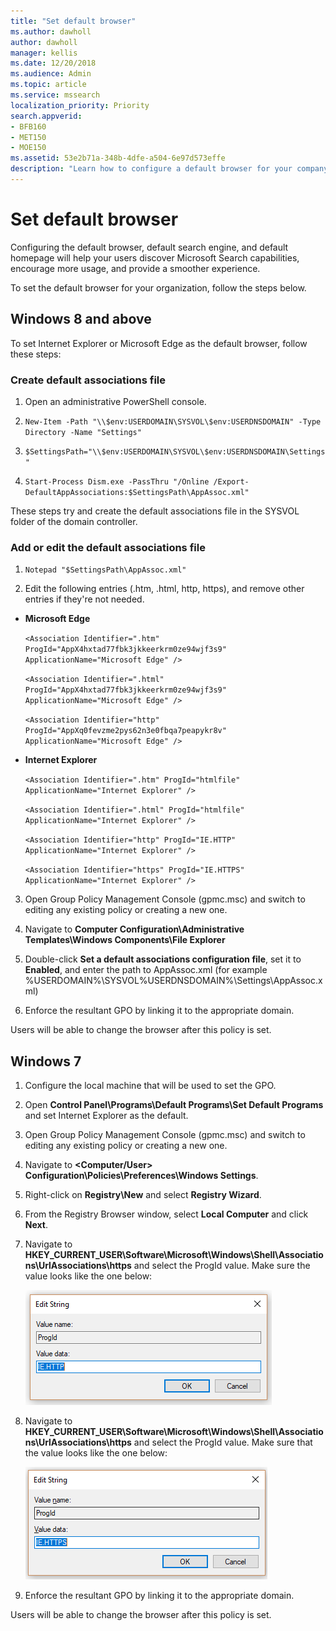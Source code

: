 ```yaml
---
title: "Set default browser"
ms.author: dawholl
author: dawholl
manager: kellis
ms.date: 12/20/2018
ms.audience: Admin
ms.topic: article
ms.service: mssearch
localization_priority: Priority
search.appverid:
- BFB160
- MET150
- MOE150
ms.assetid: 53e2b71a-348b-4dfe-a504-6e97d573effe
description: "Learn how to configure a default browser for your company with Microsoft Search."
---
```


# Set default browser

Configuring the default browser, default search engine, and default homepage will help your users discover Microsoft Search capabilities, encourage more usage, and provide a smoother experience.
  
To set the default browser for your organization, follow the steps below.
  
## Windows 8 and above

To set Internet Explorer or Microsoft Edge as the default browser, follow these steps:
  
### Create default associations file

1. Open an administrative PowerShell console.
    
2.  `New-Item -Path "\\$env:USERDOMAIN\SYSVOL\$env:USERDNSDOMAIN" -Type Directory -Name "Settings"`
    
3.  `$SettingsPath="\\$env:USERDOMAIN\SYSVOL\$env:USERDNSDOMAIN\Settings"`
    
4.  `Start-Process Dism.exe -PassThru "/Online /Export-DefaultAppAssociations:$SettingsPath\AppAssoc.xml"`
    
These steps try and create the default associations file in the SYSVOL folder of the domain controller.
  
### Add or edit the default associations file

1. `Notepad "$SettingsPath\AppAssoc.xml"`
    
2. Edit the following entries (.htm, .html, http, https), and remove other entries if they're not needed.
    
  - **Microsoft Edge**
    
     `<Association Identifier=".htm" ProgId="AppX4hxtad77fbk3jkkeerkrm0ze94wjf3s9" ApplicationName="Microsoft Edge" />`
  
     `<Association Identifier=".html" ProgId="AppX4hxtad77fbk3jkkeerkrm0ze94wjf3s9" ApplicationName="Microsoft Edge" />`
  
     `<Association Identifier="http" ProgId="AppXq0fevzme2pys62n3e0fbqa7peapykr8v" ApplicationName="Microsoft Edge" />`
    
  - **Internet Explorer**
    
     `<Association Identifier=".htm" ProgId="htmlfile" ApplicationName="Internet Explorer" />`
  
     `<Association Identifier=".html" ProgId="htmlfile" ApplicationName="Internet Explorer" />`
  
     `<Association Identifier="http" ProgId="IE.HTTP" ApplicationName="Internet Explorer" />`
  
     `<Association Identifier="https" ProgId="IE.HTTPS" ApplicationName="Internet Explorer" />`
    
3. Open Group Policy Management Console (gpmc.msc) and switch to editing any existing policy or creating a new one.
    
1. Navigate to **Computer Configuration\Administrative Templates\Windows Components\File Explorer**
    
2. Double-click **Set a default associations configuration file**, set it to **Enabled**, and enter the path to AppAssoc.xml (for example %USERDOMAIN%\SYSVOL\%USERDNSDOMAIN%\Settings\AppAssoc.xml)
    
4. Enforce the resultant GPO by linking it to the appropriate domain.
    
Users will be able to change the browser after this policy is set.
  
## Windows 7

1. Configure the local machine that will be used to set the GPO.
    
1. Open **Control Panel\Programs\Default Programs\Set Default Programs** and set Internet Explorer as the default. 
    
2. Open Group Policy Management Console (gpmc.msc) and switch to editing any existing policy or creating a new one.
    
1. Navigate to **\<Computer/User\> Configuration\Policies\Preferences\Windows Settings**.
    
2. Right-click on **Registry\New** and select **Registry Wizard**.
    
3. From the Registry Browser window, select **Local Computer** and click **Next**.
    
4. Navigate to **HKEY_CURRENT_USER\Software\Microsoft\Windows\Shell\Associations\UrlAssociations\https** and select the ProgId value. Make sure the value looks like the one below: 
    
    ![Select ProgID value in Edit String](media/f6173dcc-b898-4967-8c40-4b0fe411a92b.png)
  
5. Navigate to **HKEY_CURRENT_USER\Software\Microsoft\Windows\Shell\Associations\UrlAssociations\https** and select the ProgId value. Make sure that the value looks like the one below: 
    
    ![Select ProgId for HTTPS in Edit String](media/3519e13b-4fe7-4d15-946c-82fd50fc49bb.png)
  
3. Enforce the resultant GPO by linking it to the appropriate domain.
    
Users will be able to change the browser after this policy is set.